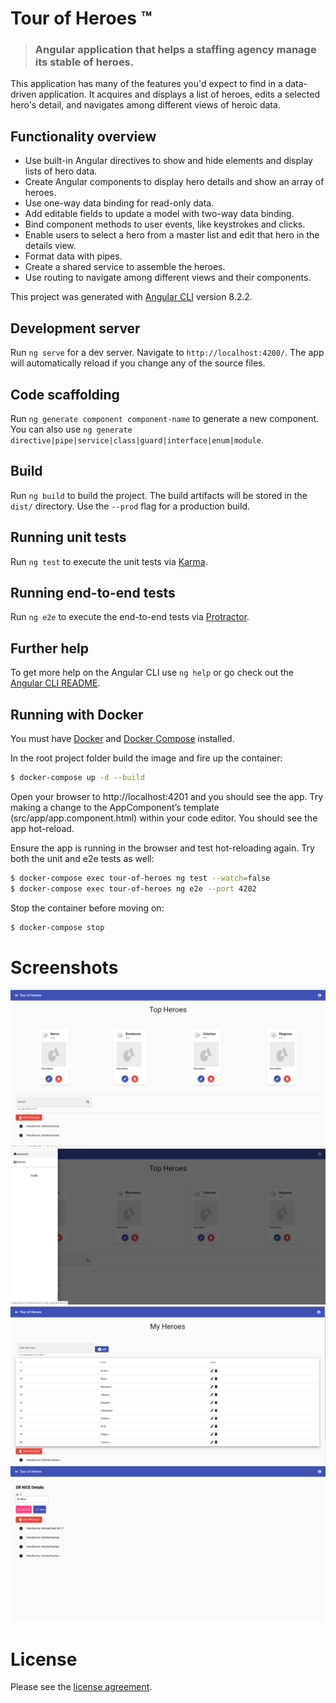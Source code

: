 # Tour of Heroes &trade;

> ### Angular application that helps a staffing agency manage its stable of heroes.

This application has many of the features you'd expect to find in a data-driven application. It acquires and displays a list of heroes, edits a selected hero's detail, and navigates among different views of heroic data.

## Functionality overview

- Use built-in Angular directives to show and hide elements and display lists of hero data.
- Create Angular components to display hero details and show an array of heroes.
- Use one-way data binding for read-only data.
- Add editable fields to update a model with two-way data binding.
- Bind component methods to user events, like keystrokes and clicks.
- Enable users to select a hero from a master list and edit that hero in the details view.
- Format data with pipes.
- Create a shared service to assemble the heroes.
- Use routing to navigate among different views and their components.

This project was generated with [Angular CLI](https://github.com/angular/angular-cli) version 8.2.2.

## Development server

Run `ng serve` for a dev server. Navigate to `http://localhost:4200/`. The app will automatically reload if you change any of the source files.

## Code scaffolding

Run `ng generate component component-name` to generate a new component. You can also use `ng generate directive|pipe|service|class|guard|interface|enum|module`.

## Build

Run `ng build` to build the project. The build artifacts will be stored in the `dist/` directory. Use the `--prod` flag for a production build.

## Running unit tests

Run `ng test` to execute the unit tests via [Karma](https://karma-runner.github.io).

## Running end-to-end tests

Run `ng e2e` to execute the end-to-end tests via [Protractor](http://www.protractortest.org/).

## Further help

To get more help on the Angular CLI use `ng help` or go check out the [Angular CLI README](https://github.com/angular/angular-cli/blob/master/README.md).

## Running with Docker

You must have [Docker](https://docs.docker.com/install/) and [Docker Compose](https://docs.docker.com/compose/install/) installed.

In the root project folder build the image and fire up the container:

```bash
$ docker-compose up -d --build
```

Open your browser to http://localhost:4201 and you should see the app. Try making a change to the AppComponent’s template (src/app/app.component.html) within your code editor. You should see the app hot-reload. 

Ensure the app is running in the browser and test hot-reloading again. Try both the unit and e2e tests as well:

```bash
$ docker-compose exec tour-of-heroes ng test --watch=false
$ docker-compose exec tour-of-heroes ng e2e --port 4202
```

Stop the container before moving on:

```bash
$ docker-compose stop
```

# Screenshots

![](src/assets/screenshots/1.png)
![](src/assets/screenshots/2.png)
![](src/assets/screenshots/3.png)
![](src/assets/screenshots/4.png)

# License

Please see the [license agreement](https://github.com/julianomacielferreira/tour-of-heroes/blob/master/LICENSE).
